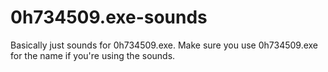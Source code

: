 # 0h734509.exe-sounds
Basically just sounds for 0h734509.exe. Make sure you use 0h734509.exe for the name if you're using the sounds.
